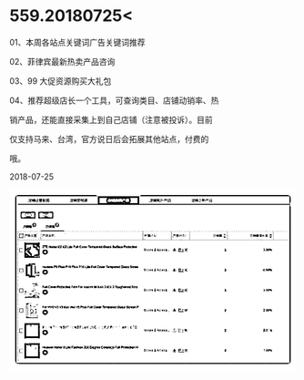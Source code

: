 # 559.20180725<

01、本周各站点关键词广告关键词推荐

02、菲律宾最新热卖产品咨询

03、99 大促资源购买大礼包

04、推荐超级店长一个工具，可查询类目、店铺动销率、热

销产品，还能直接采集上到自己店铺（注意被投诉）。目前

仅支持马来、台湾，官方说日后会拓展其他站点，付费的

哦。

2018-07-25

![image](img/Image_102.png)